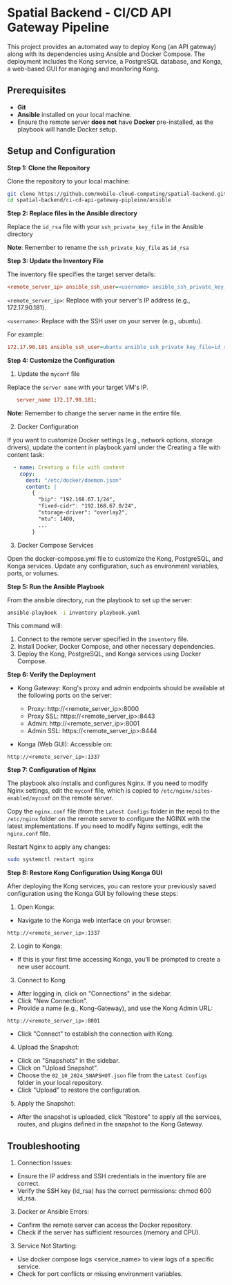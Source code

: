 # Spatial Backend - CI/CD API Gateway Pipeline

This project provides an automated way to deploy Kong (an API gateway) along with its dependencies using Ansible and Docker Compose. The deployment includes the Kong service, a PostgreSQL database, and Konga, a web-based GUI for managing and monitoring Kong.

## Prerequisites
- **Git**
- **Ansible** installed on your local machine.
- Ensure the remote server **does not** have **Docker** pre-installed, as the playbook will handle Docker setup.

## Setup and Configuration

**Step 1: Clone the Repository**

Clone the repository to your local machine:

   ```bash
   git clone https://github.com/mobile-cloud-computing/spatial-backend.git
cd spatial-backend/ci-cd-api-gateway-pipleine/ansible
   ```

**Step 2: Replace files in the Ansible directory**

Replace the `id_rsa` file with your `ssh_private_key_file` in the Ansible directory 

**Note**: Remember to rename the `ssh_private_key_file` as `id_rsa`

**Step 3: Update the Inventory File**

The inventory file specifies the target server details:

  ```ini
<remote_server_ip> ansible_ssh_user=<username> ansible_ssh_private_key_file=id_rsa
  ```

`<remote_server_ip>`: Replace with your server's IP address (e.g., 172.17.90.181).

`<username>`: Replace with the SSH user on your server (e.g., ubuntu).

For example:

 ```ini
172.17.90.181 ansible_ssh_user=ubuntu ansible_ssh_private_key_file=id_rsa
 ```

**Step 4: Customize the Configuration**

1. Update the `myconf` file
   
Replace the `server name` with your target VM's IP.

 ```ini
    server_name 172.17.90.181;
 ```
**Note**: Remember to change the server name in the entire file.

2. Docker Configuration
   
If you want to customize Docker settings (e.g., network options, storage drivers), update the content in playbook.yaml under the Creating a file with content task:

```yaml
  - name: Creating a file with content
    copy:
      dest: "/etc/docker/daemon.json"
      content: |
        {
          "bip": "192.168.67.1/24",
          "fixed-cidr": "192.168.67.0/24",
          "storage-driver": "overlay2",
          "mtu": 1400,
          ...
        }
```
3. Docker Compose Services
   
Open the docker-compose.yml file to customize the Kong, PostgreSQL, and Konga services. Update any configuration, such as environment variables, ports, or volumes.

**Step 5: Run the Ansible Playbook**

From the ansible directory, run the playbook to set up the server:

```bash
ansible-playbook -i inventory playbook.yaml
```

This command will:

1. Connect to the remote server specified in the `inventory` file.
2. Install Docker, Docker Compose, and other necessary dependencies.
3. Deploy the Kong, PostgreSQL, and Konga services using Docker Compose.

**Step 6: Verify the Deployment**

- Kong Gateway: Kong's proxy and admin endpoints should be available at the following ports on the server:
  
  - Proxy: http://<remote_server_ip>:8000
  - Proxy SSL: https://<remote_server_ip>:8443
  - Admin: http://<remote_server_ip>:8001
  - Admin SSL: https://<remote_server_ip>:8444

- Konga (Web GUI): Accessible on:
  
```arduino
http://<remote_server_ip>:1337
```

**Step 7: Configuration of Nginx**

The playbook also installs and configures Nginx. If you need to modify Nginx settings, edit the `myconf` file, which is copied to `/etc/nginx/sites-enabled/myconf` on the remote server. 

Copy the `nginx.conf` file (from the `Latest Configs` folder in the repo) to the `/etc/nginx` folder on the remote server to configure the NGINX with the latest implementations. If you need to modify Nginx settings, edit the `nginx.conf` file.

Restart Nginx to apply any changes:

```bash
sudo systemctl restart nginx
```

**Step 8: Restore Kong Configuration Using Konga GUI**

After deploying the Kong services, you can restore your previously saved configuration using the Konga GUI by following these steps:

1. Open Konga:
   
- Navigate to the Konga web interface on your browser:
  
```arduino
http://<remote_server_ip>:1337
```

2. Login to Konga:
   
- If this is your first time accessing Konga, you’ll be prompted to create a new user account.

3. Connect to Kong
   
- After logging in, click on "Connections" in the sidebar.
- Click "New Connection".
- Provide a name (e.g., Kong-Gateway), and use the Kong Admin URL:
  
```arduino
http://<remote_server_ip>:8001
```
- Click "Connect" to establish the connection with Kong.

4. Upload the Snapshot:
   
- Click on "Snapshots" in the sidebar.
- Click on "Upload Snapshot".
- Choose the `02_10_2024_SNAPSHOT.json` file from the `Latest Configs` folder in your local repository.
- Click "Upload" to restore the configuration.

5. Apply the Snapshot:
   
- After the snapshot is uploaded, click "Restore" to apply all the services, routes, and plugins defined in the snapshot to the Kong Gateway.

## Troubleshooting

1. Connection Issues:
   
- Ensure the IP address and SSH credentials in the inventory file are correct.
- Verify the SSH key (id_rsa) has the correct permissions: chmod 600 id_rsa.

3. Docker or Ansible Errors:
   
- Confirm the remote server can access the Docker repository.
- Check if the server has sufficient resources (memory and CPU).

3. Service Not Starting:
   
- Use docker compose logs <service_name> to view logs of a specific service.
- Check for port conflicts or missing environment variables.
